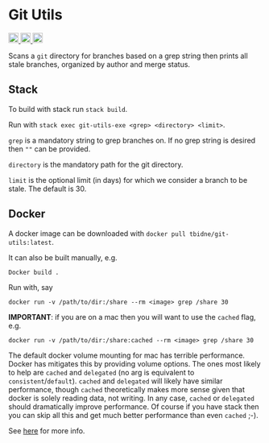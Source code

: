# Git Utils

<p>
    <a href="https://github.com/tbidne/git-utils/workflows/stack%20build/badge.svg?branch=master" alt="stack build">
        <img src="https://img.shields.io/github/workflow/status/tbidne/git-utils/stack build/master?logo=haskell&style=plastic" height="20"/>
    </a>
    <a href="https://github.com/tbidne/git-utils/workflows/docker%20push/badge.svg?branch=master" alt="docker hub">
        <img src="https://img.shields.io/github/workflow/status/tbidne/git-utils/docker push/master?logo=docker&logoColor=white&style=plastic" height="20"/>
    </a>
    <a href="https://hub.docker.com/repository/docker/tbidne/git-utils" alt="docker hub">
        <img src="https://img.shields.io/static/v1?label=docker&message=hub&color=089cec&style=plastic&logo=docker&logoColor=white" height="20"/>
    </a>
</p>

Scans a `git` directory for branches based on a grep string then prints all stale branches, organized by author and merge status.

## Stack

To build with stack run `stack build`.

Run with `stack exec git-utils-exe <grep> <directory> <limit>`.

`grep` is a mandatory string to grep branches on. If no grep string is desired then `""` can be provided.

 `directory` is the mandatory path for the git directory.

`limit` is the optional limit (in days) for which we consider a branch to be stale. The default is 30.

## Docker

A docker image can be downloaded with `docker pull tbidne/git-utils:latest`.

It can also be built manually, e.g.

```docker
Docker build .
```

Run with, say

```docker
docker run -v /path/to/dir:/share --rm <image> grep /share 30
```

**IMPORTANT**: if you are on a mac then you will want to use the `cached` flag, e.g.

```docker
docker run -v /path/to/dir:/share:cached --rm <image> grep /share 30
```

The default docker volume mounting for mac has terrible performance. Docker has mitigates this by providing volume options. The ones most likely to help are `cached` and `delegated` (no arg is equivalent to `consistent`/`default`). `cached` and `delegated` will likely have similar performance, though `cached` theoretically makes more sense given that docker is solely reading data, not writing. In any case, `cached` or `delegated` should dramatically improve performance. Of course if you have stack then you can skip all this and get much better performance than even `cached` ;-).

See [here](https://docs.docker.com/docker-for-mac/osxfs-caching/) for more info.
